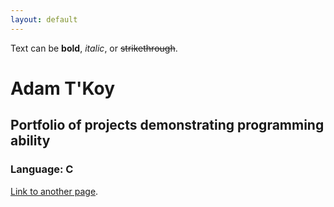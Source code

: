 ```yaml
---
layout: default
---
```


Text can be **bold**, _italic_, or ~~strikethrough~~.

# Adam T'Koy
## Portfolio of projects demonstrating programming ability

### Language: C
[Link to another page](./c-projects.html).
